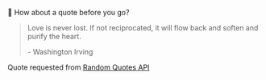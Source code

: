 📣 How about a quote before you go?

> Love is never lost. If not reciprocated, it will flow back and soften and purify the heart.
>
> <p>- Washington Irving</p>

Quote requested from [Random Quotes API](https://github.com/lukePeavey/quotable)
